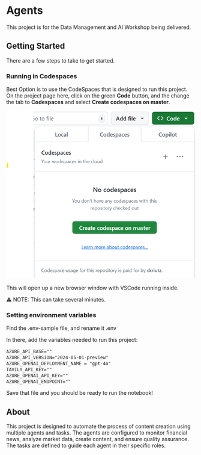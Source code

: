 # Agents

This project is for the Data Management and AI Workshop being delivered.

## Getting Started

There are a few steps to take to get started.

### Running in Codespaces

Best Option is to use the CodeSpaces that is designed to run this project. On the project page here, click on the green __Code__ button, and the change the tab to __Codespaces__ and select __Create codespaces on master__.

![Codespaces Setup](docs/codespaces.png)

This will open up a new browser window with VSCode running inside.

⚠️ NOTE: This can take several minutes.

### Setting environment variables

Find the .env-sample file, and rename it .env

In there, add the variables needed to run this project:

```
AZURE_API_BASE=""
AZURE_API_VERSION="2024-05-01-preview"
AZURE_OPENAI_DEPLOYMENT_NAME = "gpt-4o"
TAVILY_API_KEY=""
AZURE_OPENAI_API_KEY=""
AZURE_OPENAI_ENDPOINT=""
```

Save that file and you should be ready to run the notebook!

## About

This project is designed to automate the process of content creation using multiple agents and tasks. The agents are configured to monitor financial news, analyze market data, create content, and ensure quality assurance. The tasks are defined to guide each agent in their specific roles.
